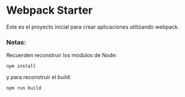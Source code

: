 # Webpack Starter

Este es el proyecto inicial para crear aplicaciones utilizando webpack.

### Notas:

Recuerden reconstruir los módulos de Node:

```
npm install
```

y para reconstruir el build:

```
npm run build
```

